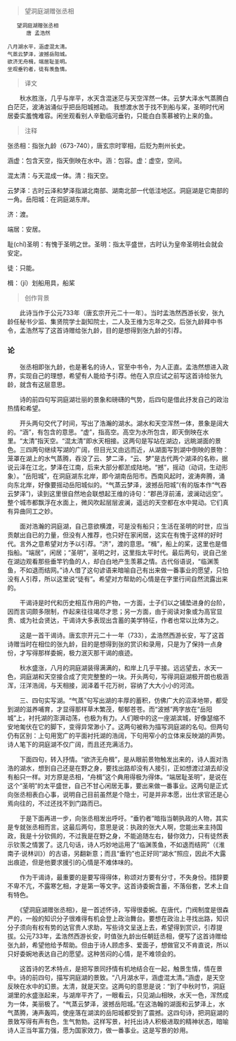 > 望洞庭湖赠张丞相

	   望洞庭湖赠张丞相
	      唐 孟浩然

	八月湖水平，涵虚混太清。
	气蒸云梦泽，波撼岳阳城。
	欲济无舟楫，端居耻圣明。
	坐观垂钓者，徒有羡鱼情。    


> 译文

　　秋水胜涨，几乎与岸平，水天含混迷茫与天空浑然一体。云梦大泽水气蒸腾白白茫茫，波涛汹涌似乎把岳阳城撼动。
我想渡水苦于找不到船与桨，圣明时代闲居委实羞愧难容。闲坐观看别人辛勤临河垂钓，只能白白羡慕被钓上来的鱼。

> 注释

张丞相：指张九龄（673-740），唐玄宗时宰相，后贬为荆州长史。

涵虚：包含天空，指天倒映在水中。涵：包容。虚：虚空，空间。

混太清：与天混成一体。清：指天空。

云梦泽：古时云泽和梦泽指湖北南部、湖南北部一代低洼地区。洞庭湖是它南部的一角。岳阳城：在洞庭湖东岸。

济：渡。

端居：安居。

耻(chǐ)圣明：有愧于圣明之世。圣明：指太平盛世，古时认为皇帝圣明社会就会安定。

徒：只能。

楫：（jí）划船用具，船桨


> 创作背景

　　此诗当作于公元733年（唐玄宗开元二十一年）。当时孟浩然西游长安，张九龄任秘书少监、集贤院学士副知院士，二人及王维为忘年之交。后张九龄拜中书令，孟浩然写了这首诗赠给张九龄，目的是想得到张九龄的引荐。



### 论

　　张丞相即张九龄，也是著名的诗人，官至中书令，为人正直。孟浩然想进入政界，实现自己的理想，希望有人能给予引荐。他在入京应试之前写这首诗给张九龄，就含有这层意思。

　　诗的前四句写洞庭湖壮丽的景象和磅礴的气势，后四句是借此抒发自己的政治热情和希望。

　　开头两句交代了时间，写出了浩瀚的湖水。湖水和天空浑然一体，景象是阔大的。“涵”，有包含的意思。“虚”，指高空。高空为水所包含，即天倒映在水里。“太清”指天空。“混太清”即水天相接。这两句是写站在湖边，远眺湖面的景色。三四两句继续写湖的广阔，但目光又由远而近，从湖面写到湖中倒映的景物：笼罩在湖上的水气蒸腾，吞没了云、梦二泽，“云、梦”是古代两个湖泽的名称，据说云泽在江北，梦泽在江南，后来大部分都淤成陆地。“撼”，摇动（动词，生动形象）。“岳阳城”，在洞庭湖东北岸，即今湖南岳阳市。西南风起时，波涛奔腾，涌向东北岸，好像要摇动岳阳城似的。“气蒸云梦泽，波撼岳阳城”(有的版本作“气吞云梦泽”)，读到这里很自然地会联想起王维的诗句：“郡邑浮前浦，波澜动远空”。整个城市都飘浮在水面上，微风吹起层层波澜，遥远的天空都在水中晃动。它们真有异曲同工之妙。

　　面对浩瀚的洞庭湖，自己意欲横渡，可是没有船只；生活在圣明的时世，应当贡献出自已的力量，但没有人推荐，也只好在家闲居，这实在有愧于这样的好时代。言外之意希望对方予以引荐。“济”，渡的意思。“楫”，船上的桨，这里也是借指船。“端居”，闲居；“圣明”，圣明之时，这里指太平时代。最后两句，说自己坐在湖边观看那些垂竿钓鱼的人，却白白地产生羡慕之情。古代俗语说，“临渊羡鱼，不如退而结网。”诗人借了这句谚语来暗喻自己有出来做一番事业的愿望，只怕没有人引荐，所以这里说“徒有”。希望对方帮助的心情是在字里行间自然流露出来的。

　　干谒诗是时代和历史相互作用的产物，一方面，士子们以之铺垫进身的台阶，因而言词颇多限制，作起来往往竭尽才思；另一方面，由于阅读对象或为高官显贵、或为社会贤达，干谒诗大多表现出含蓄的美学特征，作者也常以比体为之。

　　这是一首干谒诗。唐玄宗开元二十一年（733），孟浩然西游长安，写了这首诗赠当时在相位的张九龄，目的是想得到张的赏识和录用，只是为了保持一点身份，才写得那样委婉，极力泯灭那干谒的痕迹。

　　秋水盛涨，八月的洞庭湖装得满满的，和岸上几乎平接。远远望去，水天一色，洞庭湖和天空接合成了完完整整的一块。开头两句，写得洞庭湖极开朗也极涵浑，汪洋浩阔，与天相接，润泽着千花万树，容纳了大大小小的河流。

　　三、四句实写湖。“气蒸”句写出湖的丰厚的蓄积，仿佛广大的沼泽地带，都受到湖的滋养哺育，才显得那样草木繁茂，郁郁苍苍。而“波撼”两字放在“岳阳城”上，衬托湖的澎湃动荡，也极为有力。人们眼中的这一座湖滨城，好像瑟缩不安地匍伏在它的脚下，变得异常渺小了。这两句被称为描写洞庭湖的名句。但两句仍有区别：上句用宽广的平面衬托湖的浩阔，下句用窄小的立体来反映湖的声势。诗人笔下的洞庭湖不仅广阔，而且还充满活力。

　　下面四句，转入抒情。“欲济无舟楫”，是从眼前景物触发出来的，诗人面对浩浩的湖水，想到自己还是在野之身，要找出路却没有人接引，正如想渡过湖去却没有船只一样。对方原是丞相，“舟楫”这个典用得极为得体。“端居耻圣明”，是说在这个“圣明”的太平盛世，自己不甘心闲居无事，要出来做一番事业。这两句是正式向张丞相表白心事，说明自己目前虽然是个隐士，可是并非本愿，出仕求官还是心焉向往的，不过还找不到门路而已。

　　于是下面再进一步，向张丞相发出呼吁。“垂钓者”暗指当朝执政的人物，其实是专就张丞相而言。这最后两句，意思是说：执政的张大人啊，您能出来主持国政，我是十分钦佩的，不过我是在野之身，不能追随左右，替你效力，只有徒然表示钦羡之情罢了。这几句话，诗人巧妙地运用了“临渊羡鱼，不如退而结网”（《淮南子·说林训》）的古语，另翻新意；而且“垂钓”也正好同“湖水”照应，因此不大露出痕迹，但是他要求援引的心情是不难体味的。

　　作为干谒诗，最重要的是要写得得体，称颂对方要有分寸，不失身份。措辞要不卑不亢，不露寒乞相，才是第一等文字。这首诗委婉含蓄，不落俗套，艺术上自有特色。

　　《望洞庭湖赠张丞相》，是一首述怀诗，写得很委婉。在唐代，门阀制度是很森严的，一般的知识分子很难得有机会登上政治舞台。要想在政治上寻找出路，知识分子须向有权有势的达官贵人求助，写些诗文呈送上去，希望得到赏识，引荐提拔。公元733年，孟浩然西游长安，时值张九龄出任朝廷丞相，便写了这首诗赠给张九龄，希望他给予帮助。但由于诗人顾虑多、爱面子，想做官又不肯直说，所以只好委婉地表达自己的愿望。这种苦闷的心情，是不难领会的。

　　这首诗的艺术特点，是把写景同抒情有机地结合在一起，触景生情，情在景中。诗的前四句，描写洞庭湖的景致。“八月湖水平，涵虚混太清。”涵虚，是天空反映在水中的幻景。太清，就是天空。这两句的意思是说：“到了中秋时节，洞庭湖里的水盛涨起来，与湖岸平齐了，一眼看云，只见湖山相映，水天一色，浑然成为一体，美丽极了。“气蒸云梦泽，波撼岳阳城。”在这浩翰的湖面和云梦泽上，水气蒸腾，涛声轰鸣，使座落在湖滨的岳阳城都受到了震撼。这四句诗，把洞庭湖的景致写得有声有色，生气勃勃。这样写景，衬托出诗人积极进取的精神状态，暗喻诗人正当年富力强，愿为国家效力，做一番事业。这是写景的妙用。 